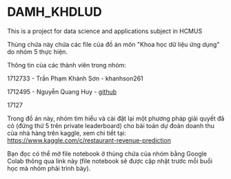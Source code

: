 # DAMH_KHDLUD
This is a project for data science and applications subject in HCMUS

Thùng chứa này chứa các file của đồ án môn "Khoa học dữ liệu ứng dụng" do nhóm 5 thực hiện.

Thông tin của các thành viên trong nhóm:

1712733 - Trần Phạm Khánh Sơn - khanhson261

1712495 - Nguyễn Quang Huy - [github](https://github.com/qhuy4119)

17127

Trong đồ án này, nhóm tìm hiểu và cài đặt lại  một phương pháp giải quyết đã có (đứng thứ 5 trên private leaderboard) cho bài toán dự đoán doanh thu của nhà hàng trên kaggle, xem chi tiết tại: https://www.kaggle.com/c/restaurant-revenue-prediction

Bạn đọc có thể mở file notebook ở thùng chứa của nhóm bằng Google Colab thông qua link này (file notebook sẽ được cập nhật trước mỗi buổi học mà nhóm phải trình bày).


